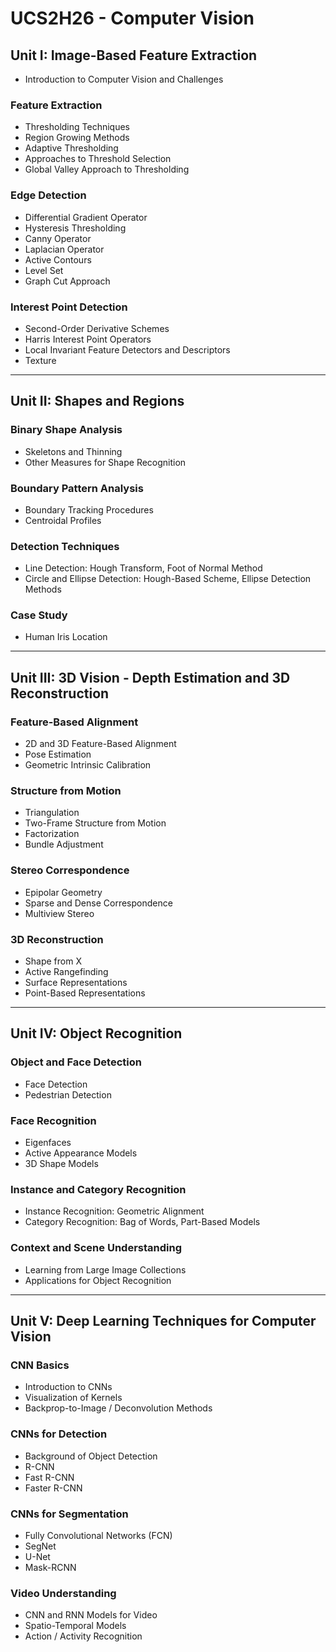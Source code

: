 # UCS2H26 - Computer Vision


## Unit I: Image-Based Feature Extraction

- Introduction to Computer Vision and Challenges  

### Feature Extraction
- Thresholding Techniques  
- Region Growing Methods  
- Adaptive Thresholding  
- Approaches to Threshold Selection  
- Global Valley Approach to Thresholding  

### Edge Detection
- Differential Gradient Operator  
- Hysteresis Thresholding  
- Canny Operator  
- Laplacian Operator  
- Active Contours  
- Level Set  
- Graph Cut Approach  

### Interest Point Detection
- Second-Order Derivative Schemes  
- Harris Interest Point Operators  
- Local Invariant Feature Detectors and Descriptors  
- Texture  

---

## Unit II: Shapes and Regions

### Binary Shape Analysis
- Skeletons and Thinning  
- Other Measures for Shape Recognition  

### Boundary Pattern Analysis
- Boundary Tracking Procedures  
- Centroidal Profiles  

### Detection Techniques
- Line Detection: Hough Transform, Foot of Normal Method  
- Circle and Ellipse Detection: Hough-Based Scheme, Ellipse Detection Methods  

### Case Study
- Human Iris Location  

---

## Unit III: 3D Vision - Depth Estimation and 3D Reconstruction

### Feature-Based Alignment
- 2D and 3D Feature-Based Alignment  
- Pose Estimation  
- Geometric Intrinsic Calibration  

### Structure from Motion
- Triangulation  
- Two-Frame Structure from Motion  
- Factorization  
- Bundle Adjustment  

### Stereo Correspondence
- Epipolar Geometry  
- Sparse and Dense Correspondence  
- Multiview Stereo  

### 3D Reconstruction
- Shape from X  
- Active Rangefinding  
- Surface Representations  
- Point-Based Representations  

---

## Unit IV: Object Recognition

### Object and Face Detection
- Face Detection  
- Pedestrian Detection  

### Face Recognition
- Eigenfaces  
- Active Appearance Models  
- 3D Shape Models  

### Instance and Category Recognition
- Instance Recognition: Geometric Alignment  
- Category Recognition: Bag of Words, Part-Based Models  

### Context and Scene Understanding
- Learning from Large Image Collections  
- Applications for Object Recognition  

---

## Unit V: Deep Learning Techniques for Computer Vision

### CNN Basics
- Introduction to CNNs  
- Visualization of Kernels  
- Backprop-to-Image / Deconvolution Methods  

### CNNs for Detection
- Background of Object Detection  
- R-CNN  
- Fast R-CNN  
- Faster R-CNN  

### CNNs for Segmentation
- Fully Convolutional Networks (FCN)  
- SegNet  
- U-Net  
- Mask-RCNN  

### Video Understanding
- CNN and RNN Models for Video  
- Spatio-Temporal Models  
- Action / Activity Recognition  
